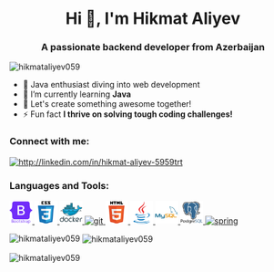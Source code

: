 <h1 align="center">Hi 👋, I'm Hikmat Aliyev</h1>
<h3 align="center">A passionate backend developer from Azerbaijan</h3>

<p align="left"> <img src="https://komarev.com/ghpvc/?username=hikmataliyev059&label=Profile%20views&color=0e75b6&style=flat" alt="hikmataliyev059" /> </p>

- 👀 Java enthusiast diving into web development
- 🌱 I’m currently learning **Java**
- 💞 Let's create something awesome together!
- ⚡ Fun fact **I thrive on solving tough coding challenges!**

<h3 align="left">Connect with me:</h3>
<p align="left">
  
<a href="https://linkedin.com/in/http://linkedin.com/in/hikmat-aliyev-5959trt" target="blank"><img align="center" src="https://raw.githubusercontent.com/rahuldkjain/github-profile-readme-generator/master/src/images/icons/Social/linked-in-alt.svg" alt="http://linkedin.com/in/hikmat-aliyev-5959trt" height="30" width="40" /></a>
</p>

<h3 align="left">Languages and Tools:</h3>
<p align="left"> <a href="https://getbootstrap.com" target="_blank" rel="noreferrer"> <img src="https://raw.githubusercontent.com/devicons/devicon/master/icons/bootstrap/bootstrap-plain-wordmark.svg" alt="bootstrap" width="40" height="40"/> </a> <a href="https://www.w3schools.com/css/" target="_blank" rel="noreferrer"> <img src="https://raw.githubusercontent.com/devicons/devicon/master/icons/css3/css3-original-wordmark.svg" alt="css3" width="40" height="40"/> </a> <a href="https://www.docker.com/" target="_blank" rel="noreferrer"> <img src="https://raw.githubusercontent.com/devicons/devicon/master/icons/docker/docker-original-wordmark.svg" alt="docker" width="40" height="40"/> </a> <a href="https://git-scm.com/" target="_blank" rel="noreferrer"> <img src="https://www.vectorlogo.zone/logos/git-scm/git-scm-icon.svg" alt="git" width="40" height="40"/> </a> <a href="https://www.w3.org/html/" target="_blank" rel="noreferrer"> <img src="https://raw.githubusercontent.com/devicons/devicon/master/icons/html5/html5-original-wordmark.svg" alt="html5" width="40" height="40"/> </a> <a href="https://www.java.com" target="_blank" rel="noreferrer"> <img src="https://raw.githubusercontent.com/devicons/devicon/master/icons/java/java-original.svg" alt="java" width="40" height="40"/> </a> <a href="https://www.mysql.com/" target="_blank" rel="noreferrer"> <img src="https://raw.githubusercontent.com/devicons/devicon/master/icons/mysql/mysql-original-wordmark.svg" alt="mysql" width="40" height="40"/> </a> <a href="https://www.postgresql.org" target="_blank" rel="noreferrer"> <img src="https://raw.githubusercontent.com/devicons/devicon/master/icons/postgresql/postgresql-original-wordmark.svg" alt="postgresql" width="40" height="40"/> </a> <a href="https://spring.io/" target="_blank" rel="noreferrer"> <img src="https://www.vectorlogo.zone/logos/springio/springio-icon.svg" alt="spring" width="40" height="40"/> </a> </p>

<p><img align="left" src="https://github-readme-stats.vercel.app/api/top-langs?username=hikmataliyev059&show_icons=true&locale=en&layout=compact" alt="hikmataliyev059" /></p>

<p>&nbsp;<img align="center" src="https://github-readme-stats.vercel.app/api?username=hikmataliyev059&show_icons=true&locale=en" alt="hikmataliyev059" /></p>

<p><img align="center" src="https://github-readme-streak-stats.herokuapp.com/?user=hikmataliyev059&" alt="hikmataliyev059" /></p>
